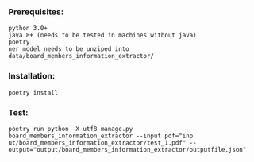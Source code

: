 ### Prerequisites:

```
python 3.0+
java 8+ (needs to be tested in machines without java)
poetry
ner model needs to be unziped into data/board_members_information_extractor/
```

### Installation:

```
poetry install
```

### Test:
```
poetry run python -X utf8 manage.py board_members_information_extractor --input pdf="inp
ut/board_members_information_extractor/test_1.pdf" --output="output/board_members_information_extractor/outputfile.json"
```
